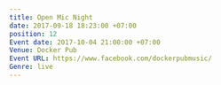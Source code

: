 ```yaml
---
title: Open Mic Night
date: 2017-09-18 18:23:00 +07:00
position: 12
Event date: 2017-10-04 21:00:00 +07:00
Venue: Docker Pub
Event URL: https://www.facebook.com/dockerpubmusic/
Genre: live
---
```


